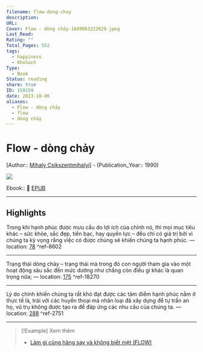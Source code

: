 ```yaml
---
filename: flow-dong-chay
description: 
URL: 
Cover: Flow - dòng chảy-1689083222029.jpeg
Last_Read: 
Rating: ""
Total_Pages: 552
tags:
  - happiness
  - KhoSach
Type:
  - Book
Status: reading
share: true
ID: 159159
date: 2023-10-06
aliases:
  - Flow - dòng chảy
  - flow
  - dòng chảy
---
```


# Flow - dòng chảy
[Author:: [Mihaly Csikszentmihalyi](Mihaly%20Csikszentmihalyi.md)] - (Publication_Year:: 1990)

![](https://i.imgur.com/ImedPfJ.jpg)


Ebook:: 📘 [EPUB](https://onedrive.live.com/download?resid=E92BC60129512289%21145&authkey=!AKIpLNZFODzrdwY)

---
## Highlights
Trong khi hạnh phúc được mưu cầu do lợi ích của chính nó, thì mọi mục tiêu khác – sức khỏe, sắc đẹp, tiền bạc, hay quyền lực – đều chỉ có giá trị bởi vì chúng ta kỳ vọng rằng việc có được chúng sẽ khiến chúng ta hạnh phúc. — location: [78]() ^ref-8602

---
Trạng thái dòng chảy – trạng thái mà trong đó con người tham gia vào một hoạt động sâu sắc đến mức dường như chẳng còn điều gì khác là quan trọng nữa; — location: [175]() ^ref-18270

---
Lý do chính khiến chúng ta rất khó đạt được các tâm điểm hạnh phúc nằm ở thực tế là, trái với các huyền thoại mà nhân loại đã xây dựng để tự trấn an họ, vũ trụ không được tạo ra để đáp ứng các nhu cầu của chúng ta. — location: [288]() ^ref-2751

---

> [!Example] Xem thêm
> - [Làm gì cũng hăng say và không biết mệt (FLOW)](./lam-gi-cung-hang-say-va-khong-biet-met.md)
